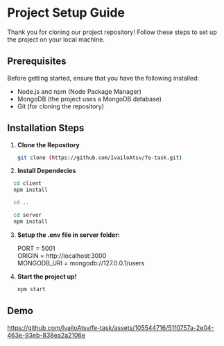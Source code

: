 # Project Setup Guide

Thank you for cloning our project repository! Follow these steps to set up the project on your local machine.

## Prerequisites

Before getting started, ensure that you have the following installed:

- Node.js and npm (Node Package Manager)
- MongoDB (the project uses a MongoDB database)
- Git (for cloning the repository)

## Installation Steps

1. **Clone the Repository**

   ```bash
   git clone (https://github.com/IvailoAtsv/fe-task.git)

2. **Install Dependecies**
   
 ```bash
   cd client
   npm install

   cd ..

   cd server
   npm install
```
3. **Setup the .env file in server folder:**

   PORT = 5001 <br>
   ORIGIN = http://localhost:3000 <br>
   MONGODB_URI = mongodb://127.0.0.1/users <br>

4. **Start the project up!**

    ```bash 
    npm start 
    ```

 ## Demo

https://github.com/IvailoAtsv/fe-task/assets/105544716/51f0757a-2e04-463e-93eb-838ea2a2106e

